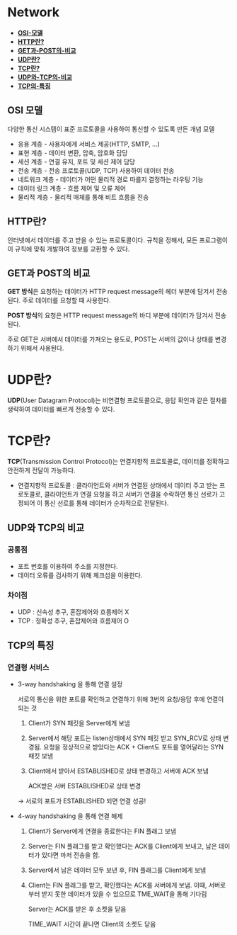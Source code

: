 # Network

- [**OSI-모델**](#OSI-모델)
- [**HTTP란?**](#HTTP란?)
- [**GET과-POST의-비교**](#GET과-POST의-비교)
- [**UDP란?**](#UDP란?)
- [**TCP란?**](#TCP란?)
- [**UDP와-TCP의-비교**](#UDP와-TCP의-비교)
- [**TCP의-특징**](#TCP의-특징)

## OSI 모델

다양한 통신 시스템이 표준 프로토콜을 사용하여 통신할 수 있도록 만든 개념 모델

- 응용 계층 - 사용자에게 서비스 제공(HTTP, SMTP, …)
- 표현 계층 - 데이터 변환, 압축, 암호화 담당
- 세션 계층 - 연결 유지, 포트 및 세션 제어 담당
- 전송 계층 - 전송 프로토콜(UDP, TCP) 사용하여 데이터 전송
- 네트워크 계층 - 데이터가 어떤 물리적 경로 따를지 결정하는 라우팅 기능
- 데이터 링크 계층 - 흐름 제어 및 오류 제어
- 물리적 계층 - 물리적 매체를 통해 비트 흐름을 전송

## HTTP란?

인터넷에서 데이터를 주고 받을 수 있는 프로토콜이다. 규칙을 정해서, 모든 프로그램이 이 규칙에 맞춰 개발하여 정보를 교환할 수 있다.

## GET과 POST의 비교

**GET 방식**은 요청하는 데이터가 HTTP request message의 헤더 부분에 담겨서 전송된다. 주로 데이터를 요청할 때 사용한다.

**POST 방식**의 요청은 HTTP request message의 바디 부분에 데이터가 담겨서 전송된다. 

주로 GET은 서버에서 데이터를 가져오는 용도로, POST는 서버의 값이나 상태를 변경하기 위해서 사용된다.

# UDP란?

**UDP**(User Datagram Protocol)는 비연결형 프로토콜으로, 응답 확인과 같은 절차를 생략하여 데이터를 빠르게 전송할 수 있다.  

# TCP란?

**TCP**(Transmission Control Protocol)는 연결지향적 프로토콜로, 데이터를 정확하고 안전하게 전달이 가능하다.

- 연결지향적 프로토콜 : 클라이언트와 서버가 연결된 상태에서 데이터 주고 받는 프로토콜로, 클라이언트가 연결 요청을 하고 서버가 연결을 수락하면 통신 선로가 고정되어 이 통신 선로를 통해 데이터가 순차적으로 전달된다.

## UDP와 TCP의 비교

### 공통점

- 포트 번호를 이용하여 주소를 지정한다.
- 데이터 오류를 검사하기 위해 체크섬을 이용한다.

### 차이점

- UDP : 신속성 추구, 혼잡제어와 흐름제어 X
- TCP : 정확성 추구, 혼잡제어와 흐름제어 O

## TCP의 특징

### 연결형 서비스

- 3-way handshaking 을 통해 연결 설정
    
    서로의 통신을 위한 포트를  확인하고 연결하기 위해 3번의 요청/응답 후에 연결이 되는 것 
    
    1. Client가 SYN 패킷을 Server에게 보냄
    2. Server에서 해당 포트는 listen상태에서 SYN 패킷 받고 SYN_RCV로 상태 변경됨. 요청을 정상적으로 받았다는 ACK + Client도 포트를 열어달라는 SYN 패킷 보냄
    3. Client에서 받아서 ESTABLISHED로 상태 변경하고 서버에 ACK 보냄 
        
        ACK받은 서버 ESTABLISHED로 상태 변경 
        
    
    → 서로의 포트가 ESTABLISHED 되면 연결 성공!
    
- 4-way handshaking 을 통해 연결 해제
    1. Client가 Server에게 연결을 종료한다는 FIN 플래그 보냄
    2. Server는 FIN 플래그를 받고 확인했다는 ACK를 Client에게 보내고, 남은 데이터가 있다면 마저 전송을 함. 
    3. Server에서 남은 데이터 모두 보낸 후, FIN 플래그를 Client에게 보냄 
    4. Client는 FIN 플래그를 받고, 확인했다는 ACK를 서버에게 보냄. 이때, 서버로부터 받지 못한 데이터가 있을 수 있으므로 TME_WAIT을 통해 기다림 
        
        Server는 ACK를 받은 후 소켓을 닫음
        
        TIME_WAIT 시간이 끝나면 Client의 소켓도 닫음
